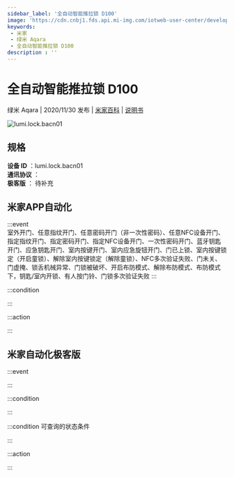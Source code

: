 ```yaml
---
sidebar_label: '全自动智能推拉锁 D100'
image: 'https://cdn.cnbj1.fds.api.mi-img.com/iotweb-user-center/developer_1679047767663W7N2jmTS.png?GalaxyAccessKeyId=AKVGLQWBOVIRQ3XLEW&Expires=9223372036854775807&Signature=WXgbrf1y7tGV+TgVHEmhO6Gl8fE='
keywords: 
 - 米家
 - 绿米 Aqara
 - 全自动智能推拉锁 D100
description : ''
---
```

# 全自动智能推拉锁 D100

绿米 Aqara | 2020/11/30 发布 | [米家百科](https://home.mi.com/webapp/content/baike/product/index.html?model=lumi.lock.bacn01) | [说明书](https://home.mi.com/views/introduction.html?model=lumi.lock.bacn01&region=cn)

![lumi.lock.bacn01](https://cdn.cnbj1.fds.api.mi-img.com/iotweb-user-center/developer_1679047767663W7N2jmTS.png?GalaxyAccessKeyId=AKVGLQWBOVIRQ3XLEW&Expires=9223372036854775807&Signature=WXgbrf1y7tGV+TgVHEmhO6Gl8fE=)

## 规格  
> 
**设备 ID** ：lumi.lock.bacn01  
**通讯协议** ：  
**极客版**  ： 待补充 


## 米家APP自动化  

:::event  
室外开门、任意指纹开门、任意密码开门（非一次性密码）、任意NFC设备开门、指定指纹开门、指定密码开门、指定NFC设备开门、一次性密码开门、蓝牙钥匙开门、应急钥匙开门、室内按键开门、室内应急旋钮开门、门已上锁、室内按键锁定（开启童锁）、解除室内按键锁定（解除童锁）、NFC多次验证失败、门未关、门虚掩、锁舌机械异常、门锁被破坏、开启布防模式、解除布防模式、布防模式下，钥匙/室内开锁、有人按门铃、门锁多次验证失败
:::

:::condition  

:::

:::action   

:::

## 米家自动化极客版  

:::event  

:::

:::condition  

:::

:::condition 可查询的状态条件  

:::

:::action  

:::

        
